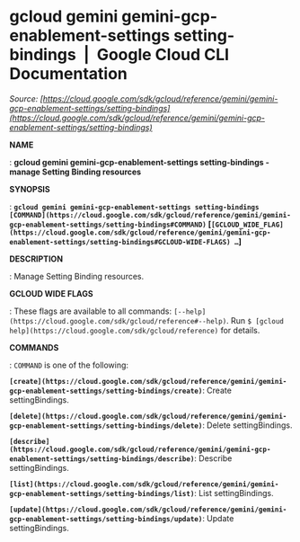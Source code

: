 # gcloud gemini gemini-gcp-enablement-settings setting-bindings  |  Google Cloud CLI Documentation

*Source: [https://cloud.google.com/sdk/gcloud/reference/gemini/gemini-gcp-enablement-settings/setting-bindings](https://cloud.google.com/sdk/gcloud/reference/gemini/gemini-gcp-enablement-settings/setting-bindings)*

**NAME**

: **gcloud gemini gemini-gcp-enablement-settings setting-bindings - manage Setting Binding resources**

**SYNOPSIS**

: **`gcloud gemini gemini-gcp-enablement-settings setting-bindings` `[COMMAND](https://cloud.google.com/sdk/gcloud/reference/gemini/gemini-gcp-enablement-settings/setting-bindings#COMMAND)` [`[GCLOUD_WIDE_FLAG](https://cloud.google.com/sdk/gcloud/reference/gemini/gemini-gcp-enablement-settings/setting-bindings#GCLOUD-WIDE-FLAGS) …`]**

**DESCRIPTION**

: Manage Setting Binding resources.

**GCLOUD WIDE FLAGS**

: These flags are available to all commands: `[--help](https://cloud.google.com/sdk/gcloud/reference#--help)`.
Run `$ [gcloud help](https://cloud.google.com/sdk/gcloud/reference)` for details.

**COMMANDS**

: ``COMMAND`` is one of the following:

**`[create](https://cloud.google.com/sdk/gcloud/reference/gemini/gemini-gcp-enablement-settings/setting-bindings/create)`**:
Create settingBindings.

**`[delete](https://cloud.google.com/sdk/gcloud/reference/gemini/gemini-gcp-enablement-settings/setting-bindings/delete)`**:
Delete settingBindings.

**`[describe](https://cloud.google.com/sdk/gcloud/reference/gemini/gemini-gcp-enablement-settings/setting-bindings/describe)`**:
Describe settingBindings.

**`[list](https://cloud.google.com/sdk/gcloud/reference/gemini/gemini-gcp-enablement-settings/setting-bindings/list)`**:
List settingBindings.

**`[update](https://cloud.google.com/sdk/gcloud/reference/gemini/gemini-gcp-enablement-settings/setting-bindings/update)`**:
Update settingBindings.